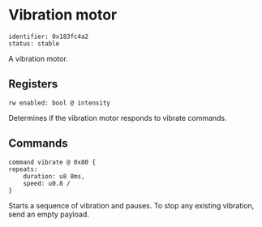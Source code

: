 # Vibration motor

    identifier: 0x183fc4a2
    status: stable

A vibration motor.

## Registers

    rw enabled: bool @ intensity

Determines if the vibration motor responds to vibrate commands.

## Commands

    command vibrate @ 0x80 {
    repeats:
        duration: u8 8ms,
        speed: u0.8 /
    }

Starts a sequence of vibration and pauses. To stop any existing vibration, send an empty payload.
